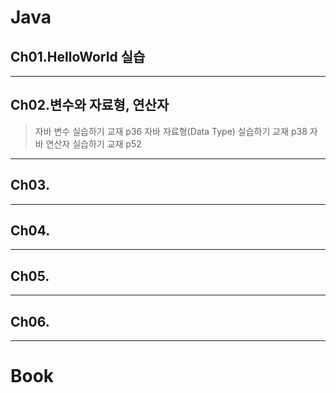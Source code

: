 # Java
## Ch01.HelloWorld 실습
---
## Ch02.변수와 자료형, 연산자
> 자바 변수 실습하기 교재 p36
> 자바 자료형(Data Type) 실습하기 교재 p38
> 자바 연산자 실습하기 교재 p52
---
## Ch03.
---
## Ch04.
---
## Ch05.
---
## Ch06.
---


# Book
